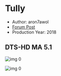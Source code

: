 # Tully

* Author: aron7awol
* [Forum Post](https://www.avsforum.com/threads/bass-eq-for-filtered-movies.2995212/post-56747572)
* Production Year: 2018

## DTS-HD MA 5.1

![img 0](https://i.imgur.com/nq9ycwu.jpg)

![img 0](https://i.imgur.com/OHgoW7X.png)

